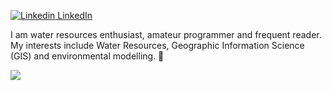 [![Linkedin](https://i.stack.imgur.com/gVE0j.png) LinkedIn](https://www.linkedin.com/in/geomar-paul-perales-apaico/)

I am water resources enthusiast, amateur programmer and frequent reader. My interests include Water Resources, Geographic Information Science (GIS) and environmental modelling. :wolf: 

![](http://estruyf-github.azurewebsites.net/api/VisitorHit?user=estruyf&repo=github-visitors-badge&countColorcountColor&countColor=navy)
